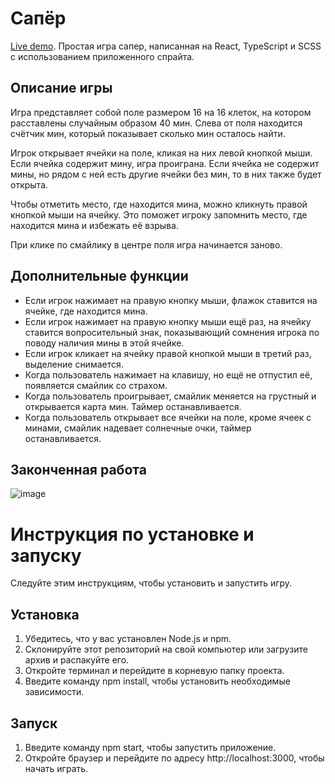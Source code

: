 # Сапёр
[Live demo](https://jumpeebunee-trainee-app.netlify.app/). Простая игра сапер, написанная на React, TypeScript и SCSS с использованием приложенного спрайта.

## Описание игры
Игра представляет собой поле размером 16 на 16 клеток, на котором расставлены случайным образом 40 мин. Слева от поля находится счётчик мин, который показывает сколько мин осталось найти.

Игрок открывает ячейки на поле, кликая на них левой кнопкой мыши. Если ячейка содержит мину, игра проиграна. Если ячейка не содержит мины, но рядом с ней есть другие ячейки без мин, то в них также будет открыта.

Чтобы отметить место, где находится мина, можно кликнуть правой кнопкой мыши на ячейку. Это поможет игроку запомнить место, где находится мина и избежать её взрыва.

При клике по смайлику в центре поля игра начинается заново.
## Дополнительные функции
- Если игрок нажимает на правую кнопку мыши, флажок ставится на ячейке, где находится мина.
- Если игрок нажимает на правую кнопку мыши ещё раз, на ячейку ставится вопросительный знак, показывающий сомнения игрока по поводу наличия мины в этой ячейке.
- Если игрок кликает на ячейку правой кнопкой мыши в третий раз, выделение снимается.
- Когда пользователь нажимает на клавишу, но ещё не отпустил её, появляется смайлик со страхом.
- Когда пользователь проигрывает, смайлик меняется на грустный и открывается карта мин. Таймер останавливается.
- Когда пользователь открывает все ячейки на поле, кроме ячеек с минами, смайлик надевает солнечные очки, таймер останавливается.
## Законченная работа
![image](https://user-images.githubusercontent.com/105386597/222890676-0ab2e058-91b1-406e-ab2b-351905bdb8df.png)
# Инструкция по установке и запуску
Следуйте этим инструкциям, чтобы установить и запустить игру.
## Установка
1. Убедитесь, что у вас установлен Node.js и npm.
2. Склонируйте этот репозиторий на свой компьютер или загрузите архив и распакуйте его.
3. Откройте терминал и перейдите в корневую папку проекта.
4. Введите команду npm install, чтобы установить необходимые зависимости.

## Запуск
1. Введите команду npm start, чтобы запустить приложение.
2. Откройте браузер и перейдите по адресу http://localhost:3000, чтобы начать играть.
